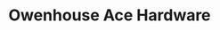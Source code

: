 ---
title: "Owenhouse Ace Hardware"
url: /bozeman/owenhouse-ace-hardware-huffine-lane/
shop: Eisenwaren
---